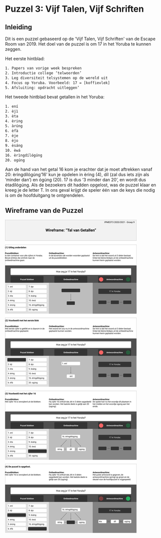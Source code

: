 
<h1>Puzzel 3: Vijf Talen, Vijf Schriften</h1>

<h2>Inleiding</h2>
Dit is een puzzel gebaseerd op de 'Vijf Talen, Vijf Schriften' van de Escape Room van 2019.
Het doel van de puzzel is om 17 in het Yoruba te kunnen zeggen.

Het eerste hintblad:
```
1. Papers van vorige week bespreken
2. Introductie college ‘telwoorden’
3. Leg diversiteit telsystemen op de wereld uit
4. Focus op Yoruba. Voorbeeld: 17 = [koffievlek]
5. Afsluiting: opdracht uitleggen’
```

Het tweede hintblad bevat getallen in het Yoruba:
```
1. ení
2. èjì
3. èta
4. èring
5. àrúng
6. èfà
7. èje
8. èjo
9. èsáng
10. èwá
16. èrìngdílógúng
20. ogúng
```

Aan de hand van het getal 16 kom je erachter dat je moet aftrekken vanaf 20: èringdílógúng’16’ kun je opdelen in èring (4), díl (zal dus iets zijn als ‘minder dan’) en ógúng (20). 17 is dus ‘3 minder dan 20’, en wordt dus ètadílógúng.
Als de bezoekers dit hadden opgelost, was de puzzel klaar en kreeg je de letter T. In ons geval krijgt de speler één van de keys die nodig is om de hoofduitgang te ontgrendelen.

<h2>Wireframe van de Puzzel</h2>

![De puzzel uitgelegd in 4 stappen](doc/wireframe_puzzle3.png)
